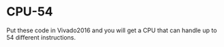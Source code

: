 # CPU-54
Put these code in Vivado2016 and you will get a CPU that can handle up to 54 different instructions.
